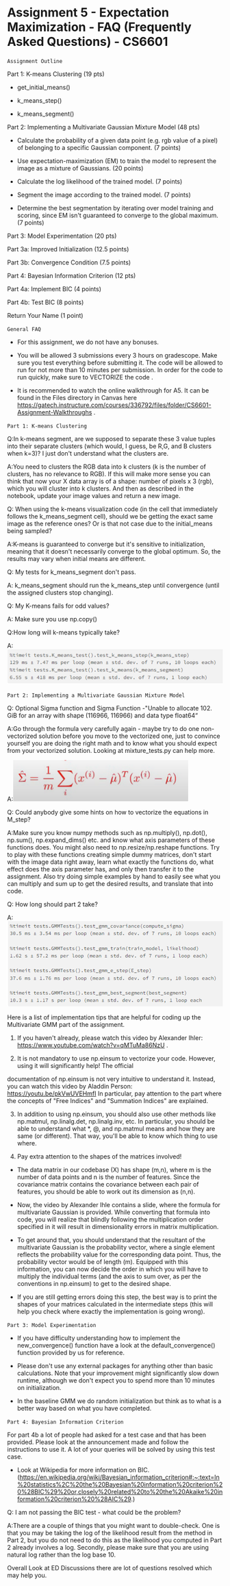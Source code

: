 # Assignment 5 - Expectation Maximization - FAQ (Frequently Asked Questions) - CS6601

`Assignment Outline`

Part 1: K-means Clustering (19 pts)

* get_initial_means()

* k_means_step()

* k_means_segment()

Part 2: Implementing a Multivariate Gaussian Mixture Model (48 pts)

* Calculate the probability of a given data point (e.g. rgb value of a pixel) of belonging to a specific Gaussian component. (7 points)

* Use expectation-maximization (EM) to train the model to represent the image as a mixture of Gaussians. (20 points)

* Calculate the log likelihood of the trained model. (7 points)

* Segment the image according to the trained model. (7 points)

* Determine the best segmentation by iterating over model training and scoring, since EM isn't guaranteed to converge to the global maximum. (7 points)

Part 3: Model Experimentation (20 pts)

Part 3a: Improved Initialization (12.5 points)

Part 3b: Convergence Condition (7.5 points)	

Part 4: Bayesian Information Criterion (12 pts)

Part 4a: Implement BIC (4 points)

Part 4b: Test BIC (8 points)

Return Your Name (1 point)

`General FAQ`

* For this assignment, we do not have any bonuses.

* You will be allowed 3 submissions every 3 hours on gradescope. Make sure you test everything before submitting it. The code will be allowed to run for not more than 10 minutes per submission. In order for the code to run quickly, make sure to VECTORIZE the code .

* It is recommended to watch the online walkthrough for A5. It can be found in the Files directory in Canvas here https://gatech.instructure.com/courses/336792/files/folder/CS6601-Assignment-Walkthroughs .


`Part 1: K-means Clustering`

Q:In k-means segment, are we supposed to separate these 3 value tuples into their separate clusters (which would, I guess, be R,G, and B clusters when k=3)? I just don't understand what the clusters are.

A:You need to clusters the RGB data into k clusters (k is the number of clusters, has no relevance to RGB). If this will make more sense you can think that now your X data array is of a shape: number of pixels x 3 (rgb), which you will cluster into k clusters. And then as described in the notebook, update your image values and return a new image.

Q: When using the k-means visualization code (in the cell that immediately follows the k_means_segment cell), should we be getting the exact same image as the reference ones? Or is that not case due to the initial_means being sampled? 

A:K-means is guaranteed to converge but it's sensitive to initialization, meaning that it doesn't necessarily converge to the global optimum. So, the results may vary when initial means are different.

Q: My tests for k_means_segment don't pass.

A: k_means_segment should run the k_means_step until convergence (until the assigned clusters stop changing).

Q: My K-means fails for odd values?

A: Make sure you use np.copy()

Q:How long will k-means typically take?

A:![alt text](image.png)


`Part 2: Implementing a Multivariate Gaussian Mixture Model`

Q: Optional Sigma function and Sigma Function -"Unable to allocate 102. GiB for an array with shape (116966, 116966) and data type float64“

A:Go through the formula very carefully again - maybe try to do one non-vectorized solution before you move to the vectorized one, just to convince yourself you are doing the right math and to know what you should expect from your vectorized solution. Looking at mixture_tests.py can help more.

A:![alt text](image-1.png)

Q: Could anybody give some hints on how to vectorize the equations in M_step?

A:Make sure you know numpy methods such as np.multiply(), np.dot(), np.sum(), np.expand_dims() etc. and know what axis parameters of these functions does. You might also need to np.resize/np.reshape functions. Try to play with these functions creating simple dummy matrices, don't start with the image data right away, learn what exactly the functions do, what effect does the axis parameter has, and only then transfer it to the assignment. Also try doing simple examples by hand to easily see what you can multiply and sum up to get the desired results, and translate that into code.

Q: How long should part 2 take?

A: ![alt text](image-2.png)

Here is a list of implementation tips that are helpful for coding up the Multivariate GMM part of the assignment. 

1. If you haven't already, please watch this video by Alexander Ihler: https://www.youtube.com/watch?v=qMTuMa86NzU .

2. It is not mandatory to use np.einsum to vectorize your code. However, using it will significantly help! The official 

documentation of np.einsum is not very intuitive to understand it. Instead, you can watch this video by Aladdin Person: https://youtu.be/pkVwUVEHmfI
In particular, pay attention to the part where the concepts of "Free Indices" and "Summation Indices" are explained. 

3. In addition to using np.einsum, you should also use other methods like np.matmul, np.linalg.det, np.linalg.inv, etc. 
In particular, you should be able to understand what *, @, and np.matmul means and how they are same (or different). That way, you'll be able to know which thing to use where. 

4. Pay extra attention to the shapes of the matrices involved! 

* The data matrix in our codebase (X) has shape (m,n), where m is the number of data points and n is the number of features. 
Since the covariance matrix contains the covariance between each pair of features, you should be able to work out its dimension as (n,n). 

* Now, the video by Alexander Ihle contains a slide, where the formula for multivariate Gaussian is provided. While converting that formula into code, you will realize that blindly following the multiplication order specified in it will result in dimensionality errors in matrix multiplication. 

* To get around that, you should understand that the resultant of the multivariate Gaussian is the probability vector, where a single element reflects the probability value for the corresponding data point. Thus, the probability vector would be of length (m).
Equipped with this information, you can now decide the order in which you will have to multiply the individual terms (and the axis to sum over, as per the conventions in np.einsum) to get to the desired shape. 

* If you are still getting errors doing this step, the best way is to print the shapes of your matrices calculated in the intermediate steps (this will help you check where exactly the implementation is going wrong). 


`Part 3: Model Experimentation`

* If you have difficulty understanding how to implement the new_convergence() function have a look at the default_convergence() function provided by us for reference.

* Please don't use any external packages for anything other than basic calculations. Note that your improvement might significantly slow down runtime, although we don't expect you to spend more than 10 minutes on initialization.

* In the baseline GMM we do random initialization but think as to what is a better way based on what you have completed.


`Part 4: Bayesian Information Criterion`

For part 4b a lot of people had asked for a test case and that has been provided. Please look at the announcement made and follow the instructions to use it. A lot of your queries will be solved by using this test case.

* Look at Wikipedia for more information on BIC.(https://en.wikipedia.org/wiki/Bayesian_information_criterion#:~:text=In%20statistics%2C%20the%20Bayesian%20information%20criterion%20%28BIC%29%20or,closely%20related%20to%20the%20Akaike%20information%20criterion%20%28AIC%29.)

Q: I am not passing the BIC test - what could be the problem?

A:There are a couple of things that you might want to double-check. One is that you may be taking the log of the likelihood result from the method in Part 2, but you do not need to do this as the likelihood you computed in Part 2 already involves a log. Secondly, please make sure that you are using natural log rather than the log base 10.

Overall Look at ED Discussions there are lot of questions resolved which may help you.